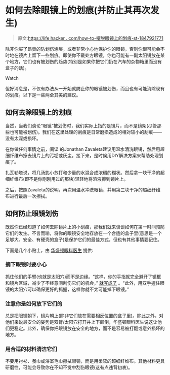 # 如何去除眼镜上的划痕(并防止其再次发生)

> 原文:[https://life hacker . com/how-to-摆脱眼镜上的划痕-st-1847921771](https://lifehacker.com/how-to-get-rid-of-the-scratches-on-your-glasses-and-st-1847921771)

除非你买了昂贵的防划伤涂层，或者非常小心地保护你的眼镜，否则你很可能会不时地在镜片上留下一些划痕。即使你不戴处方眼镜，你也可能有一副太阳镜放在某个地方，它们也有被划伤的趋势(特别是如果你把它们扔在汽车的杂物箱里而没有盒子的话)。

Watch

但好消息是，不仅有办法从一开始就防止你的眼镜被划伤，而且也有可能消除现有的划痕。以下是一些两全其美的建议。

## 如何去除眼镜上的划痕

当然，当我们谈论“眼镜”被划伤时，我们实际上指的是镜片，而不是镜架(尽管那些也可能被划伤)。我们在这里处理的刮痕是日常磨损造成的相对较小的刮痕——没有太深或损坏。

在你做任何事情之前，间谍 的Jonathan Zavaleta建议用温水清洗眼镜，然后用超细纤维布擦去镜片上的污垢或灰尘。接下来，是时候用DIY解决方案来帮助处理划痕了。

扎瓦勒塔说，将几汤匙小苏打和少量的水混合成浓稠的糊状。然后拿一块干净的超细纤维布(即不是你刚刚用过的那块)轻轻地将溶液擦到镜片上。

之后，按照Zavaleta的说明，再次用温水冲洗眼镜，并用第三块干净的超细纤维布进行最后一次擦拭。

## 如何防止眼镜划伤

既然你已经知道了如何去除镜片上的小划痕，那我们就来谈谈如何在第一时间预防它们的发生。不言而喻，将你的眼镜安全地存放在一个合适的盒子里(意思是一个足够大、安全、有硬壳的盒子)是保护它们的最佳方式，但也有其他事情要记住。

下面是几个小贴士，由 [华盛顿眼科医生](https://www.washingtoneyedoctors.com/2021/02/18/how-to-prevent-your-lenses-from-scratching/) 提供:

### 摘下眼镜时要小心

抓住他们的手臂(也就是太阳穴)而不是边缘。“这样，你的手指就完全避开了镜框和镜片区域，减少了不经意间刮伤它们的机会，” [就写成了](https://www.washingtoneyedoctors.com/2021/02/18/how-to-prevent-your-lenses-from-scratching/) 。“此外，用双手握住眼镜的太阳穴可以确保更好的抓握，这样你就不太可能掉下眼镜。”

### 注意你是如何放下它们的

总是把眼镜朝下，镜片朝上(除非它们放在需要相反位置的盒子里)。除此之外，对他们来说最安全的姿势是双臂/太阳穴打开并上下颠倒，华盛顿眼科医生说这让他们更稳定。此外，确保你把眼镜放在安全的地方，而不是容易被打翻或意外损坏的地方。

### 用合适的材料清洁它们

不要用衬衫、餐巾或浴室毛巾擦拭眼镜，而是用柔软的超细纤维布。其他材料更具研磨性，可能会导致你在不知不觉中刮伤眼镜(这有点违背初衷)。